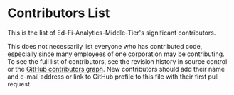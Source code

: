# Contributors List

This is the list of Ed-Fi-Analytics-Middle-Tier's significant contributors.


This does not necessarily list everyone who has contributed code, especially
since many employees of one corporation may be contributing. To see the full
list of contributors, see the revision history in source control or the [GitHub
contributors
graph](https://github.com/Ed-Fi-Alliance-OSS/Ed-Fi-Starter-Kit-Assessments/graphs/contributors).
New contributors should add their name and e-mail address or link to GitHub
profile to this file with their first pull request.
